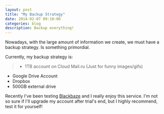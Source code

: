 ```yaml
---
layout: post
title: "My Backup Strategy"
date: 2014-02-07 09:10:00
categories: blog
description: Backup everything!
---
```


<div class="wrapper" markdown="1">
Nowadays, with the large amount of information we create, we must have a backup strategy. Is something primordial.

Currently, my backup strategy is:

>* 1TB account on Cloud Mail.ru (Just for funny images/gifs)
* Google Drive Account
* Dropbox
* 500GB external drive

Recently I've been testing <a href="http://www.backblaze.com/" target="_blake">Blackbaze</a> and I really enjoy this service. I'm not so sure if I'll upgrade my account after trial's end, but I highly recommend, test it for yourself!
</div>
